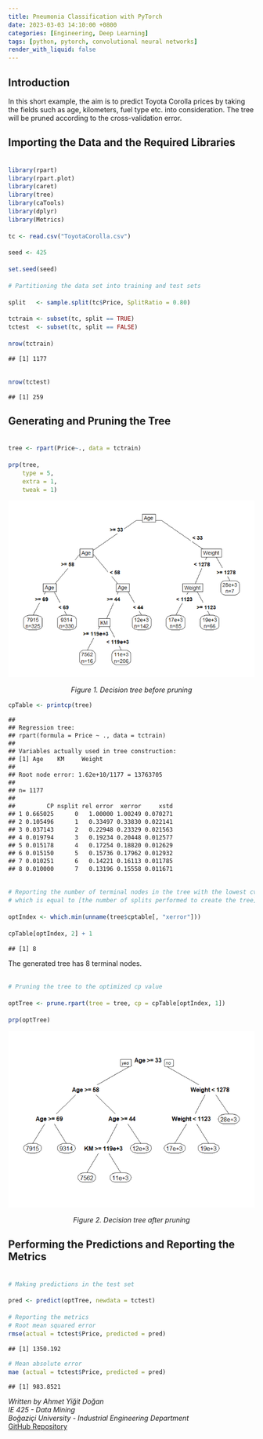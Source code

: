 ```yaml
---
title: Pneumonia Classification with PyTorch
date: 2023-03-03 14:10:00 +0800
categories: [Engineering, Deep Learning]
tags: [python, pytorch, convolutional neural networks]
render_with_liquid: false
---
```


## Introduction

In this short example, the aim is to predict Toyota Corolla prices by
taking the fields such as age, kilometers, fuel type etc. into
consideration. The tree will be pruned according to the cross-validation
error.

## Importing the Data and the Required Libraries

``` r

library(rpart)
library(rpart.plot)
library(caret)
library(tree)
library(caTools)
library(dplyr)
library(Metrics)

tc <- read.csv("ToyotaCorolla.csv")

seed <- 425

set.seed(seed)

# Partitioning the data set into training and test sets

split   <- sample.split(tc$Price, SplitRatio = 0.80)

tctrain <- subset(tc, split == TRUE)
tctest  <- subset(tc, split == FALSE)

nrow(tctrain)

```

    ## [1] 1177

``` r

nrow(tctest)

```

    ## [1] 259

## Generating and Pruning the Tree

``` r

tree <- rpart(Price~., data = tctrain)

prp(tree,
    type = 5,
    extra = 1,
    tweak = 1)

```
![Figure 1](/assets/img/content/220405/reg-tree-1.png)  
<p style="text-align: center;"><em>Figure 1. Decision tree before pruning</em></p>

``` r
cpTable <- printcp(tree)
```

    ## 
    ## Regression tree:
    ## rpart(formula = Price ~ ., data = tctrain)
    ## 
    ## Variables actually used in tree construction:
    ## [1] Age    KM     Weight
    ## 
    ## Root node error: 1.62e+10/1177 = 13763705
    ## 
    ## n= 1177 
    ## 
    ##         CP nsplit rel error  xerror     xstd
    ## 1 0.665025      0   1.00000 1.00249 0.070271
    ## 2 0.105496      1   0.33497 0.33830 0.022141
    ## 3 0.037143      2   0.22948 0.23329 0.021563
    ## 4 0.019794      3   0.19234 0.20448 0.012577
    ## 5 0.015178      4   0.17254 0.18820 0.012629
    ## 6 0.015150      5   0.15736 0.17962 0.012932
    ## 7 0.010251      6   0.14221 0.16113 0.011785
    ## 8 0.010000      7   0.13196 0.15558 0.011671

``` r

# Reporting the number of terminal nodes in the tree with the lowest cv-error, 
# which is equal to [the number of splits performed to create the tree] + 1

optIndex <- which.min(unname(tree$cptable[, "xerror"]))

cpTable[optIndex, 2] + 1

```

    ## [1] 8

The generated tree has 8 terminal nodes.

``` r

# Pruning the tree to the optimized cp value

optTree <- prune.rpart(tree = tree, cp = cpTable[optIndex, 1])

prp(optTree)

```
![Figure 2](/assets/img/content/220405/reg-prune-1.png)  
<p style="text-align: center;"><em>Figure 2. Decision tree after pruning</em></p>

## Performing the Predictions and Reporting the Metrics

``` r

# Making predictions in the test set

pred <- predict(optTree, newdata = tctest)

# Reporting the metrics
# Root mean squared error
rmse(actual = tctest$Price, predicted = pred)

```

    ## [1] 1350.192

``` r
# Mean absolute error
mae (actual = tctest$Price, predicted = pred)

```

    ## [1] 983.8521

*Written by Ahmet Yiğit Doğan*  
*IE 425 - Data Mining*  
*Boğaziçi University - Industrial Engineering Department*  
[GitHub Repository](https://github.com/ayigitdogan/Decision-Trees-Regression-Example)
